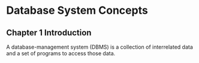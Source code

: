 # Database System Concepts

## Chapter 1 Introduction

A database-management system (DBMS) is a collection of interrelated data and a set
of programs to access those data.

